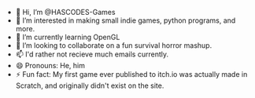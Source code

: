- 👋 Hi, I’m @HASCODES-Games
- 👀 I’m interested in making small indie games, python programs, and more.
- 🌱 I’m currently learning OpenGL
- 💞️ I’m looking to collaborate on a fun survival horror mashup.
- 📫 I'd rather not recieve much emails currently.
- 😄 Pronouns: He, him
- ⚡ Fun fact: My first game ever published to itch.io was actually made in Scratch, and originally didn't exist on the site.

<!---
HASCODES-Games/HASCODES-Games is a ✨ special ✨ repository because its `README.md` (this file) appears on your GitHub profile.
You can click the Preview link to take a look at your changes.
--->
